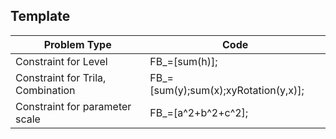 ## Template

| Problem Type                      | Code                                 |
| --------------------------------- | ------------------------------------ |
| Constraint for Level              | FB_=[sum(h)];                        |
| Constraint for Trila, Combination | FB_=[sum(y);sum(x);xyRotation(y,x)]; |
| Constraint for parameter scale    | FB_=[a^2+b^2+c^2];                          |
 
 